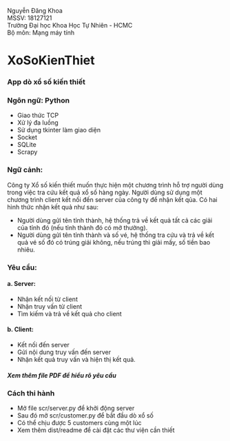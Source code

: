 Nguyễn Đăng Khoa  
MSSV: 18127121  
Trường Đại học Khoa Học Tự Nhiên - HCMC  
Bộ môn: Mạng máy tính  
# XoSoKienThiet
### App dò xổ số kiến thiết
### Ngôn ngữ: Python  
- Giao thức TCP
- Xử lý đa luồng
- Sử dụng tkinter làm giao diện
- Socket  
- SQLite  
- Scrapy  

### Ngữ cảnh:
Công ty Xổ số kiến thiết muốn thực hiện một chương trình hỗ trợ người dùng trong
việc tra cứu kết quả xổ số hàng ngày. Người dùng sử dụng một chương trình client kết
nối đến server của công ty để nhận kết qủa. Có hai hình thức nhận kết quả như sau:
- Người dùng gửi tên tỉnh thành, hệ thống trả về kết quả tất cả các giải của tỉnh đó
(nếu tỉnh thành đó có mở thưởng).
- Người dùng gửi tên tỉnh thành và số vé, hệ thống tra cứu và trả về kết quả vé số
đó có trúng giải không, nếu trúng thì giải mấy, số tiền bao nhiêu.
### Yêu cầu:
#### a. Server:
- Nhận kết nối từ client
- Nhận truy vấn từ client
- Tìm kiếm và trả về kết quả cho client
#### b. Client:
- Kết nối đến server
- Gửi nội dung truy vấn đến server
- Nhận kết quả truy vấn và hiện thị kết quả.

##### Xem thêm file PDF để hiểu rõ yêu cầu

### Cách thi hành  
- Mở file scr/server.py để khởi động server     
- Sau đó mở scr/customer.py để bắt đầu dò xổ số    
- Có thể chịu được 5 customers cùng một lúc  
- Xem thêm dist/readme để cài đặt các thư viện cần thiết    

